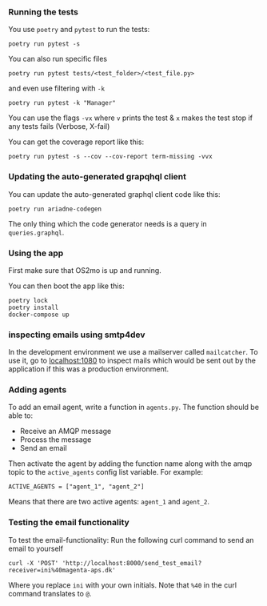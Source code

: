 ### Running the tests

You use `poetry` and `pytest` to run the tests:

`poetry run pytest -s`

You can also run specific files

`poetry run pytest tests/<test_folder>/<test_file.py>`

and even use filtering with `-k`

`poetry run pytest -k "Manager"`

You can use the flags `-vx` where `v` prints the test & `x` makes the test stop if any
tests fails (Verbose, X-fail)

You can get the coverage report like this:

`poetry run pytest -s --cov --cov-report term-missing -vvx`

### Updating the auto-generated grapqhql client

You can update the auto-generated graphql client code like this:

```
poetry run ariadne-codegen
```

The only thing which the code generator needs is a query in `queries.graphql`.

### Using the app

First make sure that OS2mo is up and running.

You can then boot the app like this:

```
poetry lock
poetry install
docker-compose up
```

### inspecting emails using smtp4dev

In the development environment we use a mailserver called `mailcatcher`. To use it,
go to [localhost:1080](http://localhost:1080/) to inspect mails which would be sent out
by the application if this was a production environment.


### Adding agents

To add an email agent, write a function in `agents.py`. The function should be able to:
- Receive an AMQP message
- Process the message
- Send an email

Then activate the agent by adding the function name along with the amqp topic to the
`active_agents` config list variable. For example:

```
ACTIVE_AGENTS = ["agent_1", "agent_2"]
```

Means that there are two active agents: `agent_1` and `agent_2`.

### Testing the email functionality

To test the email-functionality: Run the following curl command to send an email to
yourself

```
curl -X 'POST' 'http://localhost:8000/send_test_email?receiver=ini%40magenta-aps.dk'
```

Where you replace `ini` with your own initials. Note that `%40` in the curl command
translates to `@`.
